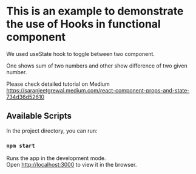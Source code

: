 # This is an example to demonstrate the use of Hooks in functional component 

We used useState hook to toggle between two component. 

One shows sum of two numbers and other show difference of two given number.

Please check detailed tutorial on Medium
https://saranjeetgrewal.medium.com/react-component-props-and-state-734d36d52610

## Available Scripts

In the project directory, you can run:

### `npm start`

Runs the app in the development mode.\
Open [http://localhost:3000](http://localhost:3000) to view it in the browser.


